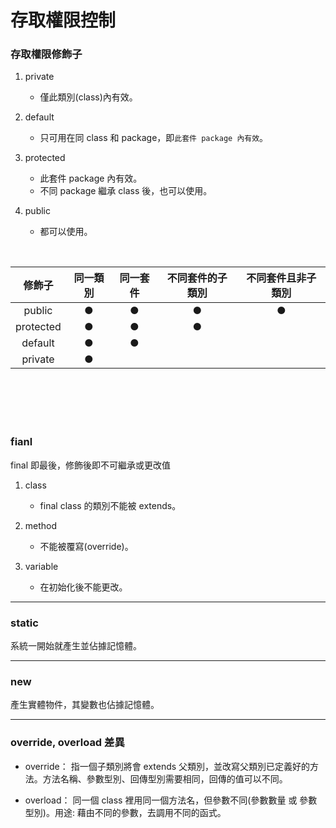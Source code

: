 # 存取權限控制

### 存取權限修飾子
1. private
    * 僅此類別(class)內有效。

2. default
    * 只可用在同 class 和 package，即`此套件 package 內有效`。

3. protected
    * 此套件 package 內有效。
    * 不同 package 繼承 class 後，也可以使用。

4. public  
    * 都可以使用。

<br/>

|修飾子|同一類別|同一套件|不同套件的子類別|不同套件且非子類別|
|:--:|:--:|:--:|:--:|:--:|
|public|●|●|●|●|
|protected|●|●|●||
|default|●|●|||
|private|●||||

<br/>

<br/>

<br/>

<br/>

### fianl
final 即最後，修飾後即不可繼承或更改值
1. class  
    * final class 的類別不能被 extends。

2. method
    * 不能被覆寫(override)。

3. variable
    * 在初始化後不能更改。

<hr>

### static
系統一開始就產生並佔據記憶體。


<hr>

### new 
產生實體物件，其變數也佔據記憶體。

<hr>

### override, overload 差異

* override： 指一個子類別將會 extends 父類別，並改寫父類別已定義好的方法。方法名稱、參數型別、回傳型別需要相同，回傳的值可以不同。

* overload： 同一個 class 裡用同一個方法名，但參數不同(參數數量 或 參數型別)。用途: 藉由不同的參數，去調用不同的函式。

